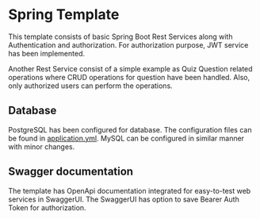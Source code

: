<h1>Spring Template</h1>
<p>This template consists of basic Spring Boot Rest Services along with Authentication and authorization. For authorization purpose, JWT service has been implemented.</p>
<p>Another Rest Service consist of a simple example as Quiz Question related operations where CRUD operations for question have been handled. Also, only authorized users can perform the operations.</p>
<h2>Database</h2>
<p>PostgreSQL has been configured for database. The configuration files can be found in <a href="https://github.com/Suryaghising/spring-template-with-auth/blob/main/src/main/resources/application.yml">application.yml</a>.
  MySQL can be configured in similar manner with minor changes.
</p>
<h2>Swagger documentation</h2>
<p>The template has OpenApi documentation integrated for easy-to-test web services in SwaggerUI. The SwaggerUI has option to save Bearer Auth Token for authorization.</p>

